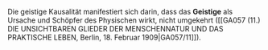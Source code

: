 
Die geistige Kausalität manifestiert sich darin, dass das **Geistige** als Ursache und Schöpfer des Physischen wirkt, nicht umgekehrt ([[GA057 (11.) DIE UNSICHTBAREN GLIEDER DER MENSCHENNATUR UND DAS PRAKTISCHE LEBEN, Berlin, 18. Februar 1909|GA057/11]]).
